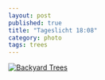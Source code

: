 ```yaml
---
layout: post
published: true
title: "Tageslicht 18:08"
category: photo
tags: trees
---
```


[![Backyard Trees](http://24.media.tumblr.com/db21243f10ee4fd5654dd95aa8caaf7a/tumblr_n4elorPBwt1rive1ro1_500.jpg)](http://dr3wh0.tumblr.com/post/83456772782)